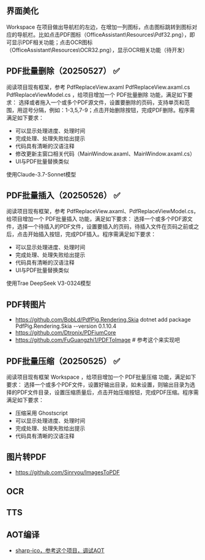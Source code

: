 
## 界面美化
Workspace 在项目做出导航栏的左边，在增加一列图标，点击图标跳转到图标对应的导航栏。比如点击PDF图标（OfficeAssistant\Resources\Pdf32.png），即可显示PDF相关功能；点击OCR图标（OfficeAssistant\Resources\OCR32.png），显示OCR相关功能（待开发）

## PDF批量删除（20250527） ✅
阅读项目现有框架，参考 PdfReplaceView.axaml PdfReplaceView.axaml.cs PdfReplaceViewModel.cs ，给项目增加一个 PDF批量删除 功能，满足如下要求：
选择或者拖入一个或多个PDF源文件，设置要删除的页码，支持单页和范围，用逗号分隔，例如：1-3,5,7-9；点击开始删除按钮，完成PDF删除。程序需满足如下要求：
- 可以显示处理进度、处理时间
- 完成处理、处理失败给出提示
- 代码具有清晰的汉语注释
- 修改更新主窗口相关代码（MainWindow.axaml、MainWindow.axaml.cs）
- UI与PDF批量替换类似

使用Claude-3.7-Sonnet模型

## PDF批量插入（20250526） ✅ 
阅读项目现有框架，参考 PdfReplaceView.axaml、PdfReplaceViewModel.cs，给项目增加一个 PDF批量插入 功能，满足如下要求：
选择一个或多个PDF源文件，选择一个待插入的PDF文件，设置要插入的页码，待插入文件在页码之前或之后，点击开始插入按钮，完成PDF插入。程序需满足如下要求：
- 可以显示处理进度、处理时间
- 完成处理、处理失败给出提示
- 代码具有清晰的汉语注释
- UI与PDF批量替换类似

使用Trae DeepSeek V3-0324模型

## PDF转图片
- https://github.com/BobLd/PdfPig.Rendering.Skia
dotnet add package PdfPig.Rendering.Skia --version 0.1.10.4
- https://github.com/Dtronix/PDFiumCore
- https://github.com/FuGuangzhi1/PDFToImage  # 参考这个来实现吧

## PDF批量压缩（20250525） ✅ 
阅读项目现有框架 Workspace ，给项目增加一个 PDF批量压缩 功能，满足如下要求：
选择一个或多个PDF文件，设置好输出目录，如未设置，则输出目录为选择的PDF文件目录，设置压缩质量后，点击开始压缩按钮，完成PDF压缩。程序需满足如下要求：
- 压缩采用 Ghostscript
- 可以显示处理进度、处理时间
- 完成处理、处理失败给出提示
- 代码具有清晰的汉语注释

## 图片转PDF
- https://github.com/Sinryou/ImagesToPDF


## OCR


## TTS


## AOT编译
- [sharp-ico，参考这个项目，调试AOT](https://github.com/star-plan/sharp-ico)  
